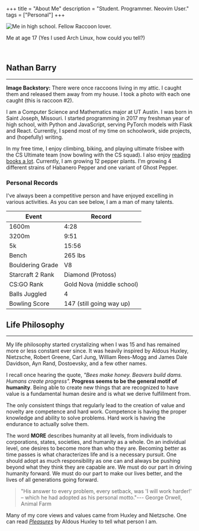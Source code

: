 +++
title = "About Me"
description = "Student. Programmer. Neovim User."
tags = ["Personal"]
+++


<img alt="Me in high school. Fellow Raccoon lover." src="/images/raccoon.webp">
<p class="text-center">Me at age 17 (Yes I used Arch Linux, how could you tell?)</p>
<br>


## Nathan Barry
***
<span class="sidenote"><b>Image Backstory:</b> There were once raccoons living in my attic. I caught them and released them away from my house. I took a photo with each one caught (this is raccoon #2).</span>

I am a Computer Science and Mathematics major at UT Austin. I was born in Saint Joseph, Missouri. I started programming in 2017 my freshman year of high school, with Python and JavaScript, serving PyTorch models with Flask and React. Currently, I spend most of my time on schoolwork, side projects, and (hopefully) writing.

In my free time, I enjoy climbing, biking, and playing ultimate frisbee with the CS Ultimate team (now bowling with the CS squad). I also enjoy [reading books a lot](/posts/favorite-books/). Currently, I am growing 12 pepper plants. I'm growing 4 different strains of Habanero Pepper and one variant of Ghost Pepper.



### Personal Records

I've always been a competitive person and have enjoyed excelling in various activities. As you can see below, I am a man of many talents.

Event | Record
--- | ---
1600m | 4:28
3200m | 9:51
5k | 15:56
Bench | 265 lbs
Bouldering Grade | V8
Starcraft 2 Rank | Diamond (Protoss)
CS:GO Rank | Gold Nova (middle school)
Balls Juggled | 4
Bowling Score | 147 (still going way up)



## Life Philosophy
***
My life philosophy started crystalizing when I was 15 and has remained more or less constant ever since. It was heavily inspired by Aldous Huxley, Nietzsche, Robert Greene, Carl Jung, William Rees-Mogg and James Dale Davidson, Ayn Rand, Dostoevsky, and a few other names.

<!-- One of the main things that makes humans special is that we are cognisant that time passes and the concept of a future. We acknowledge that we can sacrifice today to make a better tomorrow, not just for you but for all those after. -->

<!-- We consist of a community of different versions of ourselves propagated across time. You aren't just who you are now, but also you a day from now, a year, a decade, etc. What you choose to do today will directly affect all of those future versions of you. One should act in accordance with whatever will maximize the expected value of fulfillment across all of those versions, not just the version of you today. -->

I recall once hearing the quote, *"Bees make honey. Beavers build dams. Humans create progress".* **Progress seems to be the general motif of humanity**. Being able to create new things that are recognized to have value is a fundamental human desire and is what we derive fulfillment from.

The only consistent things that regularly lead to the creation of value and novelty are competence and hard work. Competence is having the proper knowledge and ability to solve problems. Hard work is having the endurance to actually solve them.

The word **MORE** describes humanity at all levels, from individuals to corporations, states, societies, and humanity as a whole. On an individual level, one desires to become more than who they are. Becoming better as time passes is what characterizes life and is a necessary pursuit. One should adopt as much responsibility as one can and always be pushing beyond what they think they are capable are. We must do our part in driving humanity forward. We must do our part to make our lives better, and the lives of all generations going forward.

> "His answer to every problem, every setback, was 'I will work harder!' – which he had adopted as his personal motto."--- George Orwell, Animal Farm

Many of my core views and values came from Huxley and Nietzsche. One can read [*Pleasures*](/posts/pleasures) by Aldous Huxley to tell what person I am.

